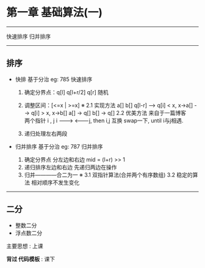# 第一章 基础算法(一)

-----
快速排序 归并排序 
*********
## 排序
* 快排
    基于分治 eg: 785 快速排序

    1. 确定分界点：q[l] q[l+r/2] q[r] 随机
    2. 调整区间：[<=x | >=x] ※
        2.1 实现方法
            a[] b[]
            q[l-r] --> q[i] < x, x->a[]
                   --> q[i] > x, x->b[]
            a[] -> q[]
            b[] -> q[]
        2.2 优美方法 来自于一篇博客    
            两个指针 i , j
            i --->  <---j, then i,j 互换 swap一下, until i与j相遇. 

    3. 递归处理左右两段
* 归并排序
    基于分治 eg: 787 归并排序
    
    1. 确定分界点 分左边和右边
        mid = (l+r) >> 1
    2. 递归排序左边和右边
        先递归两边在操作
    3. 归并————合二为一 ※
    3.1 双指针算法(合并两个有序数组)
    3.2 稳定的算法
        相对顺序不发生变化
*********
## 二分 
* 整数二分
* 浮点数二分

主要思想 : 上课

**背过 代码模板** : 课下
